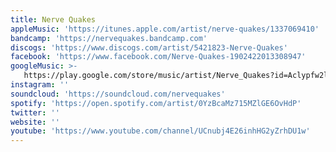 ```yaml
---
title: Nerve Quakes
appleMusic: 'https://itunes.apple.com/artist/nerve-quakes/1337069410'
bandcamp: 'https://nervequakes.bandcamp.com'
discogs: 'https://www.discogs.com/artist/5421823-Nerve-Quakes'
facebook: 'https://www.facebook.com/Nerve-Quakes-1902422013308947'
googleMusic: >-
   https://play.google.com/store/music/artist/Nerve_Quakes?id=Aclypfw2l5gac4dwnnjgbrcpf4e
instagram: ''
soundcloud: 'https://soundcloud.com/nervequakes'
spotify: 'https://open.spotify.com/artist/0YzBcaMz715MZlGE6OvHdP'
twitter: ''
website: ''
youtube: 'https://www.youtube.com/channel/UCnubj4E26inhHG2yZrhDU1w'
---
```

